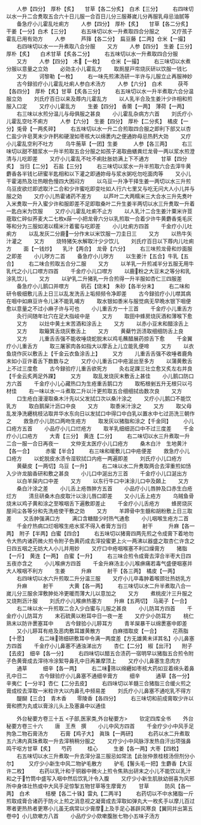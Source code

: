 <!-- { "loadSidebar": true } -->
　　人参【四分】　厚朴【炙】　　甘草【各二分炙】　白术【三分】
　　右四味切以水一升二合煑取五合六十日儿服一合百日儿分三服朞嵗儿分再服乳母忌油腻等
　　备急疗小儿霍乱吐痢方
　　人参【四分】　厚朴【炙】　　甘草【各二分炙】　干姜【一分】白术【三分】
　　右五味切以水一升煮取四合分服之
　　又疗孩子霍乱已用有効方
　　人参　　　芦箨【各二分】　扁豆藤【二两】仓米【一撮】
　　右四味切以水一一升煮取八合分服
　　又方
　　人参【四分】　生姜【三分】　厚朴【炙】　　白术甘草【炙各二分】
　　右五味切以水一升煮取四合分服
　　又方
　　人参【四分】　木【一枚】　　仓米【一撮】
　　右三味切以水煮分服以意量之立効
　　必効主小儿霍乱方
　　取厠屋戸帘烧灰研以饮服一钱匕
　　又方
　　诃黎勒【一枚】
　　右一味先煎沸汤研一半许与儿服立止再服神妙
　　古今録验疗小儿霍乱吐痢人参白术汤方
　　人参【六分】　白术　　　茯芩【各四分】　厚朴【炙】甘草【炙各三分】
　　右五味切以水一升半煮取六合分温服立効
　　刘氏疗百日以来及蓐内儿霍乱方
　　以人乳半合及生姜汁少许相和煎服入口定
　　又疗小儿霍乱方
　　生姜【四分】　香薷【一两】　薄荷【一两】
　　右三味以水煎分温儿与母俱服之甚良
　　小儿霍乱杂病方六首
　　刘氏疗小儿霍乱空吐不痢方
　　人参【六分】　生姜【四分】　厚朴【二分炙】　橘皮【一分】兎骨【一两炙碎】
　　右五味切以水一升二合煎取四合服之即利下部又以杏仁盐少许皂荚末少许麫和硬溲如枣核大以绵褁内之便通妳母忌热麫大効
　　又疗小儿霍乱空利不吐方
　　乌牛葹草【一团】生姜　　　人参【各三两】
　　右三味切以甜不醋浆水一升半煎取五合分服之如孩子渴取曲蟮粪烂龙骨一两以浆水煎澄清与儿吃即差
　　又疗小儿霍乱不吐不痢肚胀妨满上下不通方
　　甘草【四分炙】　当归【二分】　石盐【三分】
　　右三味切以浆水一升半煎取六合去滓牛黄麝香各半钱匕研蜜半匙相和以下灌之即通妳母与浆水粥吃勿吃面肉等
　　又小儿干霍渴热及壮热眼色慢四大困闷方
　　以乌豆一升净干择生姜一两切以水三升煎乌豆皮欲烂即滤取汁二合和少许蜜吃即变吐如人行六七里又与吃无问大人小儿并与服之効
　　又疗小儿热霍诸药不差方
　　以芦叶二大两糯米三大合水三升先煑叶入米煑取一升入蜜少许和服即差不足即取桑叶二升生姜半两切以水三升煑取一升着一匙白米为饮服
　　又疗小儿霍乱吐痢不止方
　　以人乳汁二合生姜汁粟米许荳蔲取仁碎似荞麦大二七枚蒢一小把龙骨六分以乳煎取一合着少许牛黄麝香兎毛灰等和分为三服如渇以糯米汁着蜜与吃即差
　　小儿吐痢方四首
　　千金疗小儿吐痢方
　　以乱发灰二分鹿一分作末以米饮服一刀圭日三
　　又方
　　以热牛矢汁灌之
　　又方
　　烧特猪矢水解取汁少少饮儿
　　刘氏疗百日以下蓐内儿吐痢方
　　面【一钱炒】　　乳汁【两合】　龙骨【六分】
　　右三味煎龙骨和炒面服之即差
　　小儿哕方二首
　　备急疗小儿哕方
　　以生姜汁【五合】牛乳【五合】
　　右二味合煎取五合分二服
　　又方
　　以羊乳一升煎减半分五服无用牛乳代之小儿口噤方四首
　　千金疗小儿口噤方
　　以鹿粉之大豆末之等分和乳涂乳饮儿
　　又方
　　以驴乳二升猪乳一升合煎得一升半服如杏仁三四服差
　　备急疗小儿鹅口并噤方
　　矾石【烧末】　朱砂【各半分末】
　　右二味和研令极细敷儿舌上日三以乱发洗舌上垢频频令净即差
　　古今録验疗小儿噤其病在咽中如麻豆许令儿沫不能乳哺方
　　取水银如黍米与服觉病无早晩水银下咽便愈以意量之不过小麻子许与可也
　　小儿重舌方一十三首
　　千金疗小儿重舌方
　　灸行间随年壮穴在足大指岐中是
　　又方
　　取田中蜂房烧灰酒和薄喉下愈
　　又方
　　以灶中黄土末苦酒和涂舌上
　　又方
　　以赤小豆末和醋涂舌上
　　又方
　　取簸箕舌烧灰敷舌上
　　又方
　　黄蘗竹沥渍取细细防舌上良
　　又方
　　儿重舌舌强不能收唾烧蛇脱末以鸡毛蘸醋展药掠舌下愈
　　千金翼疗小儿重舌方
　　取三屠家肉各如指大以摩舌上儿立能乳便啼
　　又方
　　以衣鱼烧作灰以敷舌上【千金云衣鱼涂舌上】
　　又方
　　儿重舌舌强不收唾者鹿角末如小豆许着舌下数数与之
　　又疗小儿重舌口中疮涎出至多方
　　以蒲黄敷舌上不过三度愈
　　古今録验疗儿重舌欲死方
　　灸右足踝三壮立愈又炙左右并良【千金云炙两足外踝】
　　又方
　　取乱发烧灰末敷舌上甚佳
　　小儿鹅口防口方六首
　　千金疗小儿心藏热口为生疮重舌鹅口方
　　取柘根剉五升无根只以弓材佳
　　右一味以水一斗煮取二升以汁更煎取五合细细拭齿数次良
　　又方
　　口生疮白漫漫取桑木汁先以父发拭口次以桑汁涂之
　　又疗小儿鹅口不能饮乳方
　　取白鹅屎汁沥口中良
　　又方
　　取黍米汁涂之
　　又方
　　取父母乱发浄洗纒桃枝沾取井华水东向日以发拭口中得口中白乳以置水中七过沥洗三朝作之
　　救急疗小儿防口两吻生疮方
　　取发灰以猪脂和涂之【千金同】
　　小儿口疮方五首
　　小品疗小儿口烂疮方
　　取羊乳细细沥口中不过三度差
　　千金疗小儿口疮方
　　大青【三分】　黄连【二分】
　　右二味切以水三升煮取一升二合一服一合日再夜一
　　文仲支太医疗小儿口疮方
　　桑木白汁　生地黄汁【各一合】　　　赤蜜【半合】
　　右三味和暖敷儿口中疮便差
　　救急疗小儿口疮方
　　以蛇脱皮水渍令湿软拭口内疮一两遍即差
　　刘氏疗小儿口疮方
　　黄蘗皮【一两切】乌豆【一升】
　　右二味以水二升煑取两合去滓重煎如饧入少许龙脑香研和敷之甚良
　　小儿口中涎出方三首
　　千金疗小儿口涎出方
　　以白羊屎内口中差
　　又方
　　以东行牛口中沫涂儿口中及頥上
　　又方
　　桑白汁涂之差
　　小儿舌上疮唇肿方五首
　　小品疗小儿唇肿及口赤生白疮烂方
　　清旦研桑木白皮取汁以涂儿唇口即差
　　又小儿舌上疮方
　　乌贼鱼骨烧末以鸡子黄和涂之至喉咽舌下遍敷即差止
　　千金疗小儿舌疮方
　　蜂房烧灰屋间尘各等分和先洗疮使干敷之効
　　又方
　　羊蹄骨中生髓和胡粉敷上日三取差
　　又舌肿强满口方
　　满口含糖醋少时热气通愈
　　小儿咽喉生疮方二首
　　千金疗热病口烂咽喉生疮水浆不得入者膏方当归　　　射干　　　升麻【各一两】　附子【半两】白蜜【四合】
　　右五味切以猪膏四两先煎之令成膏下着地勿令大热内诸药微火煎令附子色黄药成去滓投蜜更上火一两沸以器盛之取杏仁许含之日四五咽之无妨大人小儿并用妙
　　又疗口中疮咽喉塞不利口燥膏方
　　猪脂【一斤】　黄连【一两】　白蜜【一升】
　　右三味合煎令成膏去滓合半枣大日四五夜亦含之
　　小儿喉痹方四首
　　千金升麻汤主小儿喉痹痛若毒气盛便咽塞并大人喉咽不利方
　　生姜　　　升麻　　　射干【各三两】　橘皮【一两】
　　右四味切以水六升煎取二升分温三服
　　又疗小儿卒毒肿着喉颈壮热妨乳方
　　升麻　　　射干　　　大黄【各一两】
　　右三味切以水二升半煮取八合一嵗儿分三服余滓敷肿处冷更暖而薄大儿以意加之
　　又方
　　煮桃皮汁三升服之又烧荆沥汁服
　　刘氏疗小儿喉痹热塞方
　　升麻【五两切】　马蔺子【一合】
　　右二味以水一升煎取二合入少白蜜与儿服之甚良
　　小儿防耳方四首
　　千金疗小儿防耳方
　　末石硫黄以粉耳中日一夜一差
　　又疗少小防耳方
　　桃仁熟末以防许褁塞耳中
　　古今録验小儿聤耳方
　　青羊屎暴干以绵褁塞中即差
　　又小儿聤耳有疮及恶肉敷耳雄黄散方
　　白麻措取皮【一合】　　　花燕脂【十愿】
　　右二味筛细研敷耳中令满一两度差【方无雄黄未详其名】小儿鼻塞方四首
　　千金疗小儿鼻塞不通浊涕出方
　　杏仁【二分】　椒【出汗】　　附子【去皮】　细辛【各一分】
　　右四味切以醋五合渍药一宿明早以猪脂五合煎令附子色黄膏成去滓待冷涂絮导鼻孔中日再兼摩顶上
　　又疗小儿鼻塞生息肉方
　　通草　　　细辛【各一两】
　　右二味筛以绵纒如枣核大药如豆着绵头着鼻孔中日二
　　古今録验疗小儿鼻塞不通细辛膏方
　　细辛　　　通草【各一分】　辛夷仁【一分半】杏仁【二分去皮】
　　右四味切以羊髓三合猪脂三合缓火煎之膏成绞去滓取一米粒许大以内鼻孔中频易差
　　刘氏疗小儿鼻塞不通吃乳不得方
　　醍醐【三合】　青木香　　零陵香【各四分】
　　右三味切和前成膏取少许以膏和撚为丸或以膏涂儿头上及塞鼻中以通佳

　　外台秘要方卷三十五
<子部,医家类,外台秘要方>
　　钦定四库全书
　　外台秘要方卷三十六
　　唐　王焘　撰
　　小儿中风方四首
　　千金疗少小中风手足拘急二物石膏汤方
　　石膏【鸡子大】　眞珠【一两研】
　　右药以水二升煮取五六沸内真珠煮取一升去滓稍稍分服之
　　又疗少小中风脉浮发热自汗出项强鼻鸣干呕方甘草【炙】　　芍药　　　桂心　　　生姜【各一两】大枣【四枚】
　　右五味切以水三升煮取一升去滓分温三服忌如常法【此张仲景桂枝汤但剂分小尔】
　　又疗少小新生中风二物驴毛散方
　　驴毛【鬐头毛一把】生麝香【大豆许二枚】
　　右药以乳汁和于铜器中微火上煎令焦熟出研末之小儿不能饮以乳汁和之于竹筒中盛写入咽中然后饮乳汁令入腹
　　又疗少小新生肌肤幼弱喜为风邪所中身体壮热或中大风手足惊掣五物甘草等生摩膏方
　　甘草　　　防风【各一两】　白术　　　桔梗【各二十铢】雷丸【二两半】
　　右药切以不中水猪脂一斤煎取成膏合诸药于防火上煎之消息视之凝膏成去滓取如弹丸大一枚炙手以摩儿百过寒者更热热者更寒小儿虽无病常以少膏摩上及手足心甚辟风寒良【翼同并出第五卷中】小儿欬嗽方八首
　　小品疗少小欬嗽腹胀七物小五味子汤方
